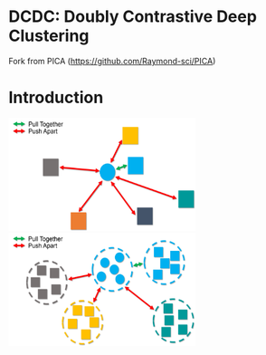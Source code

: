 # DCDC: Doubly Contrastive Deep Clustering

Fork from PICA (https://github.com/Raymond-sci/PICA)

# Introduction

<img width="330" height="200" src="image/ill_sample.png"/>

<img width="330" height="200" src="image/ill_class.png"/>

